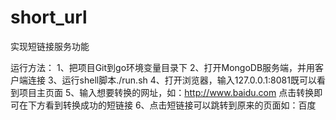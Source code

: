# short_url
实现短链接服务功能

运行方法：
1、把项目Git到go环境变量目录下
2、打开MongoDB服务端，并用客户端连接
3、运行shell脚本./run.sh
4、打开浏览器，输入127.0.0.1:8081既可以看到项目主页面
5、输入想要转换的网址，如：http://www.baidu.com 点击转换即可在下方看到转换成功的短链接
6、点击短链接可以跳转到原来的页面如：百度
